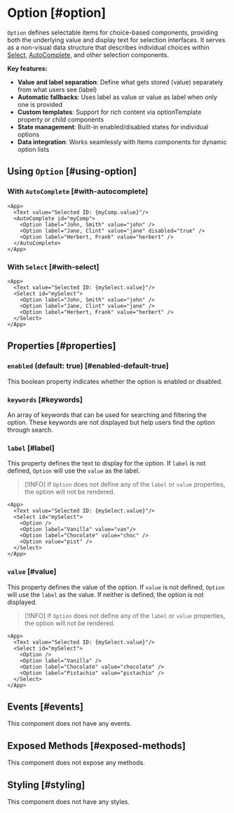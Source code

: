 # Option [#option]

`Option` defines selectable items for choice-based components, providing both the underlying value and display text for selection interfaces. It serves as a non-visual data structure that describes individual choices within [Select](/components/Select), [AutoComplete](/components/AutoComplete), and other selection components.

**Key features:**
- **Value and label separation**: Define what gets stored (value) separately from what users see (label)
- **Automatic fallbacks**: Uses label as value or value as label when only one is provided
- **Custom templates**: Support for rich content via optionTemplate property or child components
- **State management**: Built-in enabled/disabled states for individual options
- **Data integration**: Works seamlessly with Items components for dynamic option lists

## Using `Option` [#using-option]

### With `AutoComplete` [#with-autocomplete]

```xmlui-pg copy {4-6} display name="Example: Option in a AutoComplete" height="275px"
<App>
  <Text value="Selected ID: {myComp.value}"/>
  <AutoComplete id="myComp">
    <Option label="John, Smith" value="john" />
    <Option label="Jane, Clint" value="jane" disabled="true" />
    <Option label="Herbert, Frank" value="herbert" />
  </AutoComplete>
</App>
```

### With `Select` [#with-select]

```xmlui-pg copy {4-6} display name="Example: Option in a Select" height="275px"
<App>
  <Text value="Selected ID: {mySelect.value}"/>
  <Select id="mySelect">
    <Option label="John, Smith" value="john" />
    <Option label="Jane, Clint" value="jane" />
    <Option label="Herbert, Frank" value="herbert" />
  </Select>
</App>
```

## Properties [#properties]

### `enabled` (default: true) [#enabled-default-true]

This boolean property indicates whether the option is enabled or disabled.

### `keywords` [#keywords]

An array of keywords that can be used for searching and filtering the option. These keywords are not displayed but help users find the option through search.

### `label` [#label]

This property defines the text to display for the option. If `label` is not defined, `Option` will use the `value` as the label.

>[!INFO]
> If `Option` does not define any of the `label` or `value` properties, the option will not be rendered.

```xmlui-pg copy display name="Example: Using label" height="275px"
<App>
  <Text value="Selected ID: {mySelect.value}"/>
  <Select id="mySelect">
    <Option />
    <Option label="Vanilla" value="van"/>
    <Option label="Chocolate" value="choc" />
    <Option value="pist" />
  </Select>
</App>
```

### `value` [#value]

This property defines the value of the option. If `value` is not defined, `Option` will use the `label` as the value. If neither is defined, the option is not displayed.

>[!INFO]
> If `Option` does not define any of the `label` or `value` properties, the option will not be rendered.

```xmlui-pg copy display name="Example: Using value" height="275px"
<App>
  <Text value="Selected ID: {mySelect.value}"/>
  <Select id="mySelect">
    <Option />
    <Option label="Vanilla" />
    <Option label="Chocolate" value="chocolate" />
    <Option label="Pistachio" value="pistachio" />
  </Select>
</App>
```

## Events [#events]

This component does not have any events.

## Exposed Methods [#exposed-methods]

This component does not expose any methods.

## Styling [#styling]

This component does not have any styles.
